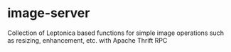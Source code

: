 image-server
============

Collection of Leptonica based functions for simple image operations such as resizing, enhancement, etc. with Apache Thrift RPC
